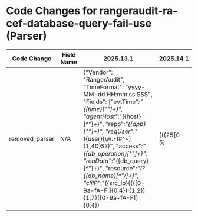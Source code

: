 # Code Changes for rangeraudit-ra-cef-database-query-fail-use (Parser)

| Code Change | Field Name | 2025.13.1 | 2025.14.1 |
|-------------|------------|-----------|------------|
| removed_parser | N/A | {"Vendor": "RangerAudit", "TimeFormat": "yyyy-MM-dd HH:mm:ss.SSS", "Fields": ["evtTime\"*:\"({time}[^\"]+)", "agentHost\"*:\"({host}[^\"]+)", "repo\"*:\"({app}[^\"]+)", "reqUser\"*:\"({user}[\w\.\-\!\#\^\~]{1,40}\$?)", "access\"*:\"({db_operation}[^\"]+)", "reqData\"*:\"({db_query}[^\"]+)", "resource\"*:\"\/?({db_name}[^\"\/]+)", "cliIP\"*:\"({src_ip}((([0-9a-fA-F.]{0,4}):{1,2}){1,7}([0-9a-fA-F]){0,4})|(((25[0-5]|(2[0-4]|1\d|[0-9]|)\d)\.?\b){4}))(:({src_port}\d+))?", "resType\"*:\"({resource}[^\"]+)", "result\"*:\"*({result}[^\",]+)"], "DupFields": ["db_operation->operation", "db_query->additional_info"], "Name": "rangeraudit-ra-cef-database-query-fail-use", "Product": "RangerAudit", "Conditions": ["\"RangerAudit\"", "access", "\"USE\""], "ParserVersion": "v1.0.0"} | N/A |